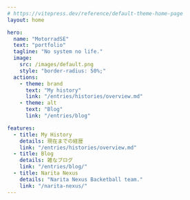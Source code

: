 ```yaml
---
# https://vitepress.dev/reference/default-theme-home-page
layout: home

hero:
  name: "MotorradSE"
  text: "portfolio"
  tagline: "No system no life."
  image:
    src: /images/default.png
    style: "border-radius: 50%;"
  actions:
    - theme: brand
      text: "My history"
      link: "/entries/histories/overview.md"
    - theme: alt
      text: "Blog"
      link: "/entries/blog"

features:
  - title: My History
    details: 現在までの経歴
    link: "/entries/histories/overview.md"
  - title: Blog
    details: 雑なブログ
    link: "/entries/blog/"
  - title: Narita Nexus
    details: "Narita Nexus Backetball team."
    link: "/narita-nexus/"
---
```


<script lang="ts" setup> 
import { data } from "/.vitepress/scripts/entries_blog.data.ts";
import ListCard from '/.vitepress/theme/components/pages_list_card.vue';
const entries_data = [...data].reverse().slice(0, 7);
const entries_metadata = {
  link: '/entries/blog',
  link_text: 'Latest Entries',
};
</script>

<ListCard :list_data="entries_data" :list_metadata="entries_metadata" />
